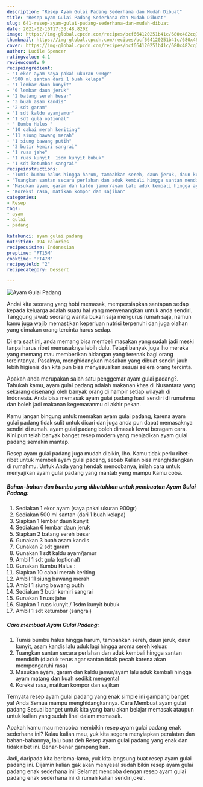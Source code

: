 ```yaml
---
description: "Resep Ayam Gulai Padang Sederhana dan Mudah Dibuat"
title: "Resep Ayam Gulai Padang Sederhana dan Mudah Dibuat"
slug: 641-resep-ayam-gulai-padang-sederhana-dan-mudah-dibuat
date: 2021-02-16T17:33:48.820Z
image: https://img-global.cpcdn.com/recipes/bcf664120251b41c/680x482cq70/ayam-gulai-padang-foto-resep-utama.jpg
thumbnail: https://img-global.cpcdn.com/recipes/bcf664120251b41c/680x482cq70/ayam-gulai-padang-foto-resep-utama.jpg
cover: https://img-global.cpcdn.com/recipes/bcf664120251b41c/680x482cq70/ayam-gulai-padang-foto-resep-utama.jpg
author: Lucile Spencer
ratingvalue: 4.1
reviewcount: 9
recipeingredient:
- "1 ekor ayam saya pakai ukuran 900gr"
- "500 ml santan dari 1 buah kelapa"
- "1 lembar daun kunyit"
- "6 lembar daun jeruk"
- "2 batang sereh besar"
- "3 buah asam kandis"
- "2 sdt garam"
- "1 sdt kaldu ayamjamur"
- "1 sdt gula optional"
- " Bumbu Halus "
- "10 cabai merah keriting"
- "11 siung bawang merah"
- "1 siung bawang putih"
- "3 butir kemiri sangrai"
- "1 ruas jahe"
- "1 ruas kunyit  1sdm kunyit bubuk"
- "1 sdt ketumbar sangrai"
recipeinstructions:
- "Tumis bumbu halus hingga harum, tambahkan sereh, daun jeruk, daun kunyit, asam kandis lalu aduk lagi hingga aroma sereh keluar."
- "Tuangkan santan secara perlahan dan aduk kembali hingga santan mendidih (diaduk terus agar santan tidak pecah karena akan mempengaruhi rasa)"
- "Masukan ayam, garam dan kaldu jamur/ayam lalu aduk kembali hingga ayam matang dan kuah sedikit mengental"
- "Koreksi rasa, matikan kompor dan sajikan"
categories:
- Resep
tags:
- ayam
- gulai
- padang

katakunci: ayam gulai padang 
nutrition: 194 calories
recipecuisine: Indonesian
preptime: "PT15M"
cooktime: "PT47M"
recipeyield: "2"
recipecategory: Dessert

---
```



![Ayam Gulai Padang](https://img-global.cpcdn.com/recipes/bcf664120251b41c/680x482cq70/ayam-gulai-padang-foto-resep-utama.jpg)

Andai kita seorang yang hobi memasak, mempersiapkan santapan sedap kepada keluarga adalah suatu hal yang menyenangkan untuk anda sendiri. Tanggung jawab seorang  wanita bukan saja mengurus rumah saja, namun kamu juga wajib memastikan keperluan nutrisi terpenuhi dan juga olahan yang dimakan orang tercinta harus sedap.

Di era  saat ini, anda memang bisa membeli masakan yang sudah jadi meski tanpa harus ribet memasaknya lebih dulu. Tetapi banyak juga lho mereka yang memang mau memberikan hidangan yang terenak bagi orang tercintanya. Pasalnya, menghidangkan masakan yang dibuat sendiri jauh lebih higienis dan kita pun bisa menyesuaikan sesuai selera orang tercinta. 



Apakah anda merupakan salah satu penggemar ayam gulai padang?. Tahukah kamu, ayam gulai padang adalah makanan khas di Nusantara yang sekarang disenangi oleh banyak orang di hampir setiap wilayah di Indonesia. Anda bisa memasak ayam gulai padang hasil sendiri di rumahmu dan boleh jadi makanan kegemaranmu di akhir pekan.

Kamu jangan bingung untuk memakan ayam gulai padang, karena ayam gulai padang tidak sulit untuk dicari dan juga anda pun dapat memasaknya sendiri di rumah. ayam gulai padang boleh dimasak lewat beragam cara. Kini pun telah banyak banget resep modern yang menjadikan ayam gulai padang semakin mantap.

Resep ayam gulai padang juga mudah dibikin, lho. Kamu tidak perlu ribet-ribet untuk membeli ayam gulai padang, sebab Kalian bisa menghidangkan di rumahmu. Untuk Anda yang hendak mencobanya, inilah cara untuk menyajikan ayam gulai padang yang mantab yang mampu Kamu coba.

<!--inarticleads1-->

##### Bahan-bahan dan bumbu yang dibutuhkan untuk pembuatan Ayam Gulai Padang:

1. Sediakan 1 ekor ayam (saya pakai ukuran 900gr)
1. Sediakan 500 ml santan (dari 1 buah kelapa)
1. Siapkan 1 lembar daun kunyit
1. Sediakan 6 lembar daun jeruk
1. Siapkan 2 batang sereh besar
1. Gunakan 3 buah asam kandis
1. Gunakan 2 sdt garam
1. Gunakan 1 sdt kaldu ayam/jamur
1. Ambil 1 sdt gula (optional)
1. Gunakan  Bumbu Halus :
1. Siapkan 10 cabai merah keriting
1. Ambil 11 siung bawang merah
1. Ambil 1 siung bawang putih
1. Sediakan 3 butir kemiri sangrai
1. Gunakan 1 ruas jahe
1. Siapkan 1 ruas kunyit / 1sdm kunyit bubuk
1. Ambil 1 sdt ketumbar (sangrai)




<!--inarticleads2-->

##### Cara membuat Ayam Gulai Padang:

1. Tumis bumbu halus hingga harum, tambahkan sereh, daun jeruk, daun kunyit, asam kandis lalu aduk lagi hingga aroma sereh keluar.
1. Tuangkan santan secara perlahan dan aduk kembali hingga santan mendidih (diaduk terus agar santan tidak pecah karena akan mempengaruhi rasa)
1. Masukan ayam, garam dan kaldu jamur/ayam lalu aduk kembali hingga ayam matang dan kuah sedikit mengental
1. Koreksi rasa, matikan kompor dan sajikan




Ternyata resep ayam gulai padang yang enak simple ini gampang banget ya! Anda Semua mampu menghidangkannya. Cara Membuat ayam gulai padang Sesuai banget untuk kita yang baru akan belajar memasak ataupun untuk kalian yang sudah lihai dalam memasak.

Apakah kamu mau mencoba membikin resep ayam gulai padang enak sederhana ini? Kalau kalian mau, yuk kita segera menyiapkan peralatan dan bahan-bahannya, lalu buat deh Resep ayam gulai padang yang enak dan tidak ribet ini. Benar-benar gampang kan. 

Jadi, daripada kita berlama-lama, yuk kita langsung buat resep ayam gulai padang ini. Dijamin kalian gak akan menyesal sudah bikin resep ayam gulai padang enak sederhana ini! Selamat mencoba dengan resep ayam gulai padang enak sederhana ini di rumah kalian sendiri,oke!.

